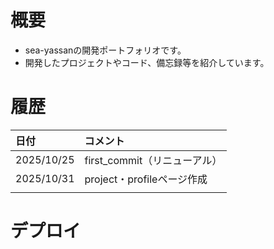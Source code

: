 # 概要

- sea-yassanの開発ポートフォリオです。
- 開発したプロジェクトやコード、備忘録等を紹介しています。

# 履歴

|日付|コメント|
|:----|:----|
|2025/10/25|first_commit（リニューアル）|
|2025/10/31|project・profileページ作成|
|||

# デプロイ

